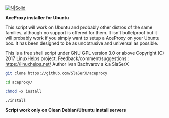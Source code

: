 [![N|Solid](http://i68.tinypic.com/a1ohky.png)](https://linuxhelps.net)

<b>AceProxy installer for Ubuntu</b>

 This script will work on Ubuntu and probably other distros
 of the same families, although no support is offered for them. It isn't
 bulletproof but it will probably work if you simply want to setup a AceProxy on
 your Ubuntu box. It has been designed to be as unobtrusive and
 universal as possible.

This is a free shell script under GNU GPL version 3.0 or above
Copyright (C) 2017 LinuxHelps project.
Feedback/comment/suggestions : https://linuxhelps.net/
Author Ivan Bachvarov a.k.a SlaSerX


```sh
git clone https://github.com/SlaSerX/aceproxy

cd aceproxy/

chmod +x install

./install
```

<b>Script work only on Clean Debian/Ubuntu install servers</b>

